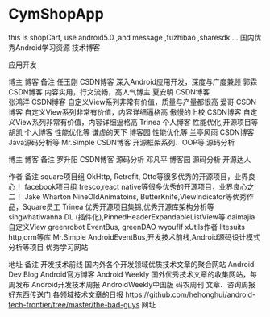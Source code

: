 # CymShopApp
this  is  shopCart, use android5.0 ,and  message  ,fuzhibao ,sharesdk ...
国内优秀Android学习资源
技术博客

应用开发

博主	博客	备注
任玉刚	CSDN博客	深入Android应用开发，深度与广度兼顾
郭霖	CSDN博客	内容实用，行文流畅，高人气博主
夏安明	CSDN博客	
张鸿洋	CSDN博客	自定义View系列非常有价值，质量与产量都很高
爱哥	CSDN博客	自定义View系列非常有价值，内容详细逼格高
傲慢的上校	CSDN博客	自定义View系列非常有价值，内容详细逼格高
Trinea	个人博客	性能优化,开源项目等
胡凯	个人博客	性能优化等
谦虚的天下	博客园	性能优化等
兰亭风雨	CSDN博客	Java源码分析等
Mr.Simple	CSDN博客	开源框架系列、OOP等
源码分析

博主	博客	备注
罗升阳	CSDN博客	源码分析
邓凡平	博客园	源码分析
开源达人

作者	备注
square项目组	OkHttp, Retrofit, Otto等很多优秀的开源项目，业界良心！
facebook项目组	fresco,react native等很多优秀的开源项目，业界良心之二！
Jake Wharton	NineOldAnimatoins, ButterKnife,ViewIndicator等优秀作品，Square员工
Trinea	优秀开源项目集锦,优秀开源库架构分析等
singwhatiwanna	DL (插件化),PinnedHeaderExpandableListView等
daimajia	自定义View
greenrobot	EventBus, greenDAO
wyouflf	xUtils作者
litesuits	http,orm等库
Mr.Simple	AndroidEventBus,开发技术前线,Android源码设计模式分析等项目
优秀学习网站

地址	备注
开发技术前线	国内外各个开发领域优质技术文章的聚合网站
Android Dev Blog	Android官方博客
Android Weekly	国外优秀技术文章的收集网站，每周发布
Android开发技术周报	AndroidWeekly中国版
码农周刊	文章、咨询周报
好东西传送门	各领域技术文章的日报
https://github.com/hehonghui/android-tech-frontier/tree/master/the-bad-guys  网址
